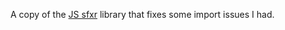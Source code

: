 A copy of the [JS sfxr](https://github.com/chr15m/jsfxr) library that fixes some import issues I had.